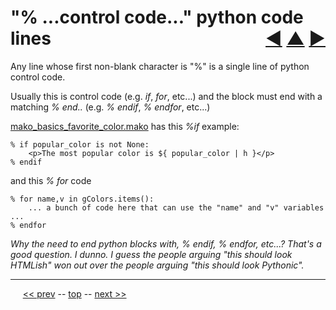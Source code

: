 "% ...control code..." python code lines <span style="float:right;">[&#x25C0;](08.md) [&#x25B2;](../README.md) [&#x25BA;](10.md)</span>
=========

Any line whose first non-blank character is "%" is a single line of python control code.

Usually this is control code (e.g. _if_, _for_, etc...) and the block must end with a matching _% end.._ (e.g. _% endif_, _% endfor_, etc...)

[mako_basics_favorite_color.mako](https://github.com/BrentNoorda/django_unusual/blob/master/django_unusual/mako/examples/mako_basics_favorite_color.mako) has this _%if_ example:

    % if popular_color is not None:
        <p>The most popular color is ${ popular_color | h }</p>
    % endif

and this _% for_ code

    % for name,v in gColors.items():
        ... a bunch of code here that can use the "name" and "v" variables ...
    % endfor

*Why the need to end python blocks with, _% endif_, _% endfor_, etc...? That's a good question. I dunno. I guess the people arguing "this should look HTMLish" won out over the people arguing "this should look Pythonic".*

------

&nbsp;&nbsp;&nbsp;&nbsp; [&lt;&lt; prev](08.md) -- [top](../README.md) -- [next &gt;&gt;](10.md)